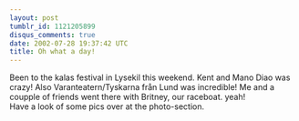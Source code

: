 ```yaml
---
layout: post
tumblr_id: 1121205899
disqus_comments: true
date: 2002-07-28 19:37:42 UTC
title: Oh what a day!
---
```


Been to the kalas festival in Lysekil this weekend. Kent and Mano Diao was crazy! Also Varanteatern/Tyskarna från Lund was incredible! Me and a coupple of friends went there with Britney, our raceboat. yeah!
<br/>
Have a look of some pics over at the photo-section.

